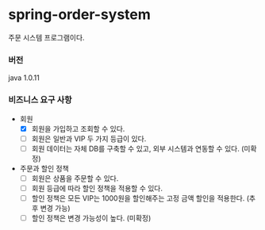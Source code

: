 # spring-order-system
주문 시스템 프로그램이다.

### 버전
java 1.0.11
<br>

### 비즈니스 요구 사항
- 회원
  - [X] 회원을 가입하고 조회할 수 있다.
  - [ ] 회원은 일반과 VIP 두 가지 등급이 있다.
  - [ ] 회원 데이터는 자체 DB를 구축할 수 있고, 외부 시스템과 연동할 수 있다. (미확정)
- 주문과 할인 정책
  - [ ] 회원은 상품을 주문할 수 있다.
  - [ ] 회원 등급에 따라 할인 정책을 적용할 수 있다.
  - [ ] 할인 정책은 모든 VIP는 1000원을 할인해주는 고정 금액 할인을 적용한다. (추후 변경 가능)
  - [ ] 할인 정책은 변경 가능성이 높다. (미확정)
